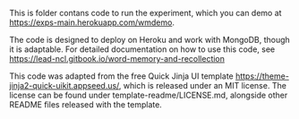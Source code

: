 This is folder contans code to run the experiment, which you can demo at https://exps-main.herokuapp.com/wmdemo.

The code is designed to deploy on Heroku and work with MongoDB, though it is adaptable. For detailed documentation on how to use this code, see https://lead-ncl.gitbook.io/word-memory-and-recollection

This code was adapted from the free Quick Jinja UI template https://theme-jinja2-quick-uikit.appseed.us/, which is released under an MIT license. The license can be found under template-readme/LICENSE.md, alongside other README files released with the template.